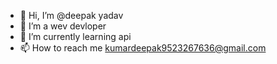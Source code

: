 - 👋 Hi, I’m @deepak yadav
- 👀 I’m a wev devloper
- 🌱 I’m currently learning api
- 📫 How to reach me kumardeepak9523267636@gmail.com

<!---
deepak99346/deepak99346 is a ✨ special ✨ repository because its `README.md` (this file) appears on your GitHub profile.
You can click the Preview link to take a look at your changes.
--->
